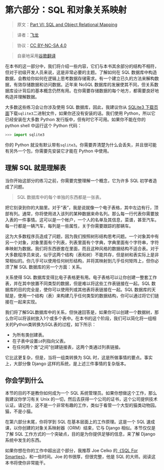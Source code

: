 # 第六部分：SQL 和对象关系映射

> 原文：[Part VI: SQL and Object Relational Mapping](https://learncodethehardway.org/more-python-book/part5.html)

> 译者：[飞龙](https://github.com/wizardforcel)

> 协议：[CC BY-NC-SA 4.0](http://creativecommons.org/licenses/by-nc-sa/4.0/)

> 自豪地采用[谷歌翻译](https://translate.google.cn/)

在本书的这一部分中，我们将介绍一些内容，它们与本书其余部分的结构不相符，但对于初级开发人员来说，这是非常必要的主题。了解如何在 SQL 数据库中构造数据，会教给你如何在逻辑上思考数据存储需求。有一个建立已久的方法来解构数据，有效存储数据和访问数据。近年来 NoSQL 数据库的发展使其不同，但关系数据库设计背后的基本概念仍然有用。在你需要存储数据的每个地方，都需要良好地构造并理解数据。

大多数这些练习会让你涉及使用 SQL 数据库，因此，我建议你从 [SQLite3 下载页面](https://www.sqlite.org/downloads.html)下载`sqlite3`二进制文件，如果你还没有安装的话。我们使用 Python，所以它已经安装在大多数 Python 发行版中，但有时它不可用。如果你不能在你的 python shell 中运行这个 Python 代码：

```py
>>> import sqlite3
```

你的 Python 就没有默认带有`sqlite3`。你需要弄清楚为什么会丢失，并且很可能有另外一个包，你需要先安装它才能在 Python 中使用。

## 理解 SQL 就是理解表

当你开始这部分的练习之前，你需要完整理解一个概念，它为许多 SQL 初学者造成了问题。

> SQL 数据库中的每个单独的东西都是一张表。

把它刻录到你的大脑里。对于“表”，我是说就像一个电子表格，其中左边有行，顶部有列。通常，你将使用进入该列的某种数据来命名列。那么每一行代表你需要放入表的一件事情。这可以是一个帐户，一个人的名单及其信息，菜谱，甚至汽车。每一行都是一辆汽车，每列是一些属性，关于你需要跟踪的那辆车。

这为大多数程序员造成了问题，因为我们按照树形结构思考问题。一个对象其中有另一个对象，对象里面有个列表，列表里面有个字典，字典里面有个字符串，字符串映射为数据。我们将东西嵌套在里面，而且这种风格的数据结构不适合表。对于大多数程序员来说，似乎这两个结构（表和树）不能共存，但是树和表实际上是非常相似的。你几乎可以使用任何树形结构，并将其映射到几乎任何矩阵上，但你必须了解 SQL 数据库的另一个方面：关系。

关系使得 SQL 数据库变得比电子表格更有用。电子表格可以让你创建一整套工作表，并在其中放置不同类型的数据，但是难以将这些工作表链接在一起。SQL 数据库的目的完全是，使你可以使用列或其他表将表链接在一起。SQL 数据库的天赋是，使用一个结构（表）来构建几乎任何类型的数据结构，你可以通过将它们链接在一起来实现。

我们将了解SQL数据库中的关系，但快速回答是，如果你可以创建一个数据树，那么你可以将该树放入1个或多个表中。在本书的这个阶段，我们可以简化将一组相关的Python类转换为SQL表的过程，如下所示：

+   为所有类创建表。
+   在子表中设置`id`列指向父表。
+   在任何两个类“之间”创建链接表，这两个类通过列表链接。

它比这更复杂，但是，当将一组类转换为 SQL 时，这是所做事情的要点。事实上，大部分像 Django 这样的系统，是上述三件事情的复杂版本。

## 你会学到什么

本节的目的不是教你如何成为一个 SQL 系统管理员。如果你想做这个工作，那么我建议你学习有关 Unix 的一切，然后去获得一个公司的证书，这个公司提供技术认证。请记住，这不是一个非常有趣的工作，类似于看管一个大型的猫类动物园。猫，不是小猫。

在第六部分末尾，你将学到 SQL 在基本层面上的工作原理。这是一个 SQL 速成课，以你创建的对象关系映射器（ORM）结束，它与 Django 相似。本节仅仅是了解 SQL 工作方式的一个突破点，目的是为你提供足够的信息，来了解 Django 系统中发生的东西。

如果你想在你的工作中超出这个部分，我推荐 Joe Celko 的[《SQL For Smarties》](http://amzn.to/1QKi5iG)，和一些时间。Joe 的书很厚，但很完整，他是 SQL 的大师。阅读这本书将使你非常能干。
